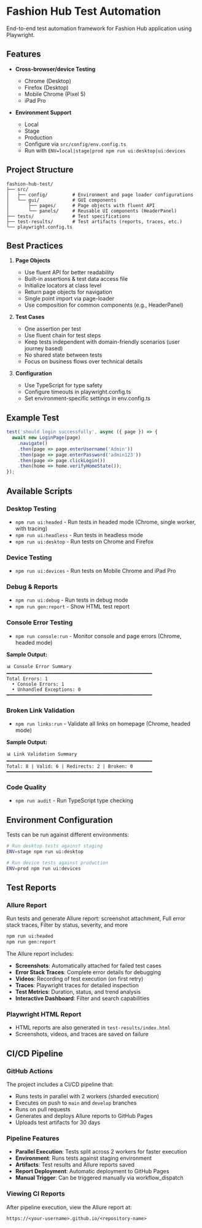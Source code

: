 # Fashion Hub Test Automation

End-to-end test automation framework for Fashion Hub application using Playwright.

## Features

- **Cross-browser/device Testing**
  - Chrome (Desktop)
  - Firefox (Desktop)
  - Mobile Chrome (Pixel 5)
  - iPad Pro

- **Environment Support**
  - Local
  - Stage
  - Production
  - Configure via `src/config/env.config.ts`
  - Run with `ENV=local|stage|prod npm run ui:desktop|ui:devices`

## Project Structure

```
fashion-hub-test/
├── src/
│   ├── config/         # Environment and page loader configurations
│   └── gui/            # GUI components
│       ├── pages/      # Page objects with fluent API
│       └── panels/     # Reusable UI components (HeaderPanel)
├── tests/              # Test specifications
├── test-results/       # Test artifacts (reports, traces, etc.)
└── playwright.config.ts
```

## Best Practices

1. **Page Objects**
   - Use fluent API for better readability
   - Built-in assertions & test data access file
   - Initialize locators at class level
   - Return page objects for navigation
   - Single point import via page-loader
   - Use composition for common components (e.g., HeaderPanel)

2. **Test Cases**
   - One assertion per test
   - Use fluent chain for test steps
   - Keep tests independent with domain-friendly scenarios (user journey based)
   - No shared state between tests
   - Focus on business flows over technical details

3. **Configuration**
   - Use TypeScript for type safety
   - Configure timeouts in playwright.config.ts
   - Set environment-specific settings in env.config.ts

## Example Test

```typescript
test('should login successfully', async ({ page }) => {
  await new LoginPage(page)
    .navigate()
    .then(page => page.enterUsername('Admin'))
    .then(page => page.enterPassword('admin123'))
    .then(page => page.clickLogin())
    .then(home => home.verifyHomeState());
});
```

## Available Scripts

### Desktop Testing
- `npm run ui:headed` - Run tests in headed mode (Chrome, single worker, with tracing)
- `npm run ui:headless` - Run tests in headless mode
- `npm run ui:desktop` - Run tests on Chrome and Firefox

### Device Testing
- `npm run ui:devices` - Run tests on Mobile Chrome and iPad Pro

### Debug & Reports
- `npm run ui:debug` - Run tests in debug mode
- `npm run gen:report` - Show HTML test report


### Console Error Testing
- `npm run console:run` - Monitor console and page errors (Chrome, headed mode)

**Sample Output:**
```
📊 Console Error Summary
━━━━━━━━━━━━━━━━━━━━━━━━━━━━━━━━━━━━━━━━━━━━━━━━━━━━━
Total Errors: 1
  • Console Errors: 1
  • Unhandled Exceptions: 0
━━━━━━━━━━━━━━━━━━━━━━━━━━━━━━━━━━━━━━━━━━━━━━━━━━━━━
```

### Broken Link Validation
- `npm run links:run` - Validate all links on homepage (Chrome, headed mode)

**Sample Output:**
```
📊 Link Validation Summary
━━━━━━━━━━━━━━━━━━━━━━━━━━━━━━━━━━━━━━━━━━━━━━━━━━━━━
Total: 8 | Valid: 6 | Redirects: 2 | Broken: 0
━━━━━━━━━━━━━━━━━━━━━━━━━━━━━━━━━━━━━━━━━━━━━━━━━━━━━
```

### Code Quality
- `npm run audit` - Run TypeScript type checking

## Environment Configuration

Tests can be run against different environments:

```bash
# Run desktop tests against staging
ENV=stage npm run ui:desktop

# Run device tests against production
ENV=prod npm run ui:devices
```

## Test Reports

### Allure Report
Run tests and generate Allure report:
screenshot attachment, Full error stack traces, Filter by status, severity, and more
```bash
npm run ui:headed
npm run gen:report
```

The Allure report includes:
- **Screenshots**: Automatically attached for failed test cases
- **Error Stack Traces**: Complete error details for debugging
- **Videos**: Recording of test execution (on first retry)
- **Traces**: Playwright traces for detailed inspection
- **Test Metrics**: Duration, status, and trend analysis
- **Interactive Dashboard**: Filter and search capabilities

### Playwright HTML Report
- HTML reports are also generated in `test-results/index.html`
- Screenshots, videos, and traces are saved on failure

## CI/CD Pipeline

### GitHub Actions
The project includes a CI/CD pipeline that:
- Runs tests in parallel with 2 workers (sharded execution)
- Executes on push to `main` and `develop` branches
- Runs on pull requests
- Generates and deploys Allure reports to GitHub Pages
- Uploads test artifacts for 30 days

### Pipeline Features
- **Parallel Execution**: Tests split across 2 workers for faster execution
- **Environment**: Runs tests against staging environment
- **Artifacts**: Test results and Allure reports saved
- **Report Deployment**: Automatic deployment to GitHub Pages
- **Manual Trigger**: Can be triggered manually via workflow_dispatch

### Viewing CI Reports
After pipeline execution, view the Allure report at:
```
https://<your-username>.github.io/<repository-name>
```
